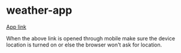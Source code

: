 # weather-app

[App link](https://weather-app-mondal10.netlify.app/)

When the above link is opened through mobile make sure the device location is turned on or else the browser won't ask for location.
